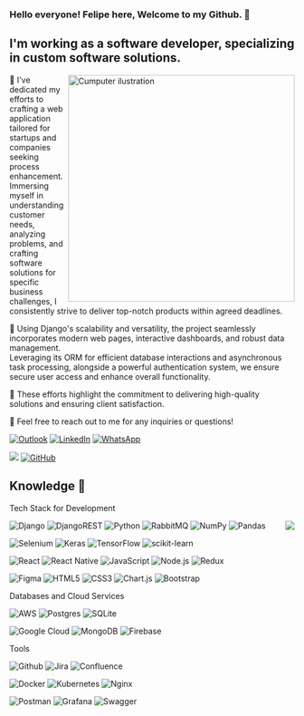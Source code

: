 
### Hello everyone! Felipe here, Welcome to my Github. 👋
## I'm working as a software developer, specializing in custom software solutions.

<img src="https://raw.githubusercontent.com/MicaelliMedeiros/micaellimedeiros/master/image/computer-illustration.png" alt="Cumputer ilustration" min-width="400px" max-width="400px" width="400px" align="right">

🔭 I've dedicated my efforts to crafting a web application tailored for startups and companies seeking process enhancement.<br>
Immersing myself in understanding customer needs, analyzing problems, and crafting software solutions for specific business challenges, I consistently strive to deliver top-notch products within agreed deadlines.

💼 Using Django's scalability and versatility, the project seamlessly incorporates modern web pages, interactive dashboards, and robust data management.<br>
Leveraging its ORM for efficient database interactions and asynchronous task processing, alongside a powerful authentication system, we ensure secure user access and enhance overall functionality.

🎯 These efforts highlight the commitment to delivering high-quality solutions and ensuring client satisfaction.

💬 Feel free to reach out to me for any inquiries or questions!

[![Outlook](https://img.shields.io/badge/Outlook-0078D4?style=flat&logo=microsoft-outlook&logoColor=white&link=mailto:felipe_zanata@outlook.com)](mailto:felipe_zanata@outlook.com)
[![LinkedIn](https://img.shields.io/badge/linkedin-%230077B5.svg?style=flat&logo=linkedin&logoColor=white)](https://www.linkedin.com/in/felipe-zanata-23069617b/)
[![WhatsApp](https://img.shields.io/badge/WhatsApp-25D366?style=flat&logo=whatsapp&logoColor=white)](https://wa.me/5511992022640)

![](https://komarev.com/ghpvc/?username=Felipe-Praxedes&color=006bed)
[![GitHub](https://img.shields.io/github/followers/Felipe-Praxedes?label=follow&style=social)](https://github.com/Felipe-Praxedes)

## Knowledge 🌱

Tech Stack for Development

<a href="#">
  <img src="https://github-readme-stats-sigma-five.vercel.app/api?username=Felipe-Praxedes&theme=react&include_all_commits=true&count_private=true&show_icons=true&hide=issues,contribs" align="right"/>
</a>

![Django](https://img.shields.io/badge/django-%23092E20.svg?style=flat&logo=django&logoColor=white)
![DjangoREST](https://img.shields.io/badge/Rest-ff1709?style=flat&logo=django&logoColor=white&color=ff1709)
![Python](https://img.shields.io/badge/Python-3776AB?style=flat&logo=python&logoColor=white)
![RabbitMQ](https://img.shields.io/badge/Rabbitmq-FF6600?style=flat&logo=rabbitmq&logoColor=white)
![NumPy](https://img.shields.io/badge/numpy-%23013243.svg?style=flat&logo=numpy&logoColor=white)
![Pandas](https://img.shields.io/badge/pandas-%23150458.svg?style=flat&logo=pandas&logoColor=white)

![Selenium](https://img.shields.io/badge/-selenium-%43B02A?style=flat&logo=selenium&logoColor=white)
![Keras](https://img.shields.io/badge/Keras-%23D00000.svg?style=flat&logo=Keras&logoColor=white)
![TensorFlow](https://img.shields.io/badge/TensorFlow-%23FF6F00.svg?style=flat&logo=TensorFlow&logoColor=white)
![scikit-learn](https://img.shields.io/badge/scikit--learn-%23F7931E.svg?style=flat&logo=scikit-learn&logoColor=white)

![React](https://img.shields.io/badge/-React-333333?style=flat&logo=react)
![React Native](https://img.shields.io/badge/-React%20Native-333333?style=flat&logo=react)
![JavaScript](https://img.shields.io/badge/-JavaScript-333333?style=flat&logo=javascript)
![Node.js](https://img.shields.io/badge/-Node.js-333333?style=flat&logo=node.js)
![Redux](https://img.shields.io/badge/Redux-%23593d88.svg?style=flat&logo=redux&logoColor=white)

![Figma](https://img.shields.io/badge/figma-%23F24E1E.svg?style=flat&logo=figma&logoColor=white)
![HTML5](https://img.shields.io/badge/html5-%23E34F26.svg?style=flat&logo=html5&logoColor=white)
![CSS3](https://img.shields.io/badge/css3-%231572B6.svg?style=flat&logo=css3&logoColor=white)
![Chart.js](https://img.shields.io/badge/chart.js-F5788D.svg?style=flat&logo=chart.js&logoColor=white)
![Bootstrap](https://img.shields.io/badge/bootstrap-%238511FA.svg?style=flat&logo=bootstrap&logoColor=white)

Databases and Cloud Services

![AWS](https://img.shields.io/badge/AWS-%23FF9900.svg?style=flat&logo=amazon-aws&logoColor=white)
![Postgres](https://img.shields.io/badge/postgres-%23316192.svg?style=flat&logo=postgresql&logoColor=white)
![SQLite](https://img.shields.io/badge/sqlite-%2307405e.svg?style=flat&logo=sqlite&logoColor=white)

![Google Cloud](https://img.shields.io/badge/GoogleCloud-%234285F4.svg?style=flat&logo=google-cloud&logoColor=white)
![MongoDB](https://img.shields.io/badge/MongoDB-%234ea94b.svg?style=flat&logo=mongodb&logoColor=white)
![Firebase](https://img.shields.io/badge/firebase-a08021?style=flat&logo=firebase&logoColor=ffcd34)

Tools

![Github](https://img.shields.io/badge/Github-121013?style=flat&logo=github&logoColor=white)
![Jira](https://img.shields.io/badge/Jira-%230A0FFF.svg?style=flat&logo=jira&logoColor=white)
![Confluence](https://img.shields.io/badge/confluence-%23172BF4.svg?style=flat&logo=confluence&logoColor=white)

![Docker](https://img.shields.io/badge/-Docker-333333?style=flat&logo=docker)
![Kubernetes](https://img.shields.io/badge/kubernetes-%23326ce5.svg?style=flat&logo=kubernetes&logoColor=white)
![Nginx](https://img.shields.io/badge/nginx-%23009639.svg?style=flat&logo=nginx&logoColor=white)

![Postman](https://img.shields.io/badge/Postman-FF6C37?style=flat&logo=postman&logoColor=white)
![Grafana](https://img.shields.io/badge/grafana-%23F46800.svg?style=flat&logo=grafana&logoColor=white)
![Swagger](https://img.shields.io/badge/-Swagger-%23Clojure?style=flat&logo=swagger&logoColor=white)
